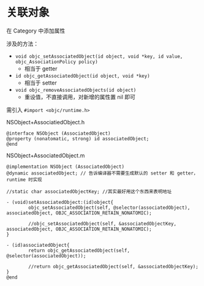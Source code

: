 # 关联对象

在 Category 中添加属性

涉及的方法：

- `void objc_setAssociatedObject(id object, void *key, id value, objc_AssociationPolicy policy)`
	- 相当于 getter
- `id objc_getAssociatedObject(id object, void *key)`
	- 相当于 setter
- `void objc_removeAssociatedObjects(id object)`
	- 重设值，不直接调用，对新增的属性置 nil 即可

需引入 `#import <objc/runtime.h>`

NSObject+AssociatiedObject.h

```objc
@interface NSObject (AssociatedObject)
@property (nonatomatic, strong) id associatedObject;
@end
```

NSObject+AssociatedObject.m

```objc
@implementation NSObject (AssociatedObject)
@dynamic associatedObject; // 告诉编译器不需要生成默认的 setter 和 getter，runtime 时实现

//static char associatedObjectKey; //其实最好用这个东西来表明地址

- (void)setAssociatedObject:(id)object{
		objc_setAssociatedObject(self, @selector(associatedObject), associatedObject, OBJC_ASSOCIATION_RETAIN_NONATOMIC);
		
		//objc_setAssociatedObject(self, &associatedObjectKey, associatedObject, OBJC_ASSOCIATION_RETAIN_NONATOMIC);
}

- (id)associatedObject{
		return objc_getAssociatedObject(self, @selector(associatedObject));
		
		//return objc_getAssociatedObject(self, &associatedObjectKey);
}
@end
```

